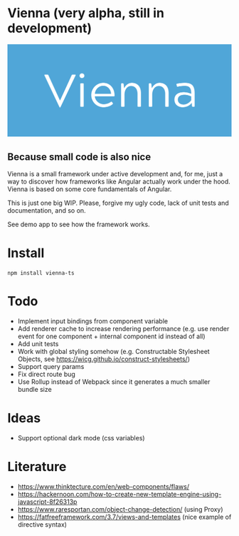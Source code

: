 # Vienna (very alpha, still in development)

![Vienna logo](https://raw.githubusercontent.com/YoeriNijs/vienna/main/img/logo.png)

## Because small code is also nice

Vienna is a small framework under active development and, for me, just a way to discover how frameworks like Angular
actually work under the hood. Vienna is based on some core fundamentals of Angular.

This is just one big WIP. Please, forgive my ugly code, lack of unit tests and documentation, and so on.

See demo app to see how the framework works.

# Install

```
npm install vienna-ts
```

# Todo

- Implement input bindings from component variable
- Add renderer cache to increase rendering performance (e.g. use render event for one component + internal component id
  instead of all)
- Add unit tests
- Work with global styling somehow (e.g. Constructable Stylesheet Objects,
  see https://wicg.github.io/construct-stylesheets/)
- Support query params
- Fix direct route bug
- Use Rollup instead of Webpack since it generates a much smaller bundle size

# Ideas

- Support optional dark mode (css variables)

# Literature

- https://www.thinktecture.com/en/web-components/flaws/
- https://hackernoon.com/how-to-create-new-template-engine-using-javascript-8f26313p
- https://www.raresportan.com/object-change-detection/ (using Proxy)
- https://fatfreeframework.com/3.7/views-and-templates (nice example of directive syntax)
